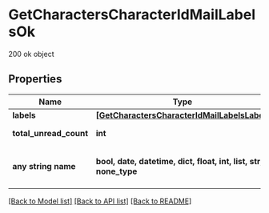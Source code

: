 # GetCharactersCharacterIdMailLabelsOk

200 ok object

## Properties
Name | Type | Description | Notes
------------ | ------------- | ------------- | -------------
**labels** | [**[GetCharactersCharacterIdMailLabelsLabel]**](GetCharactersCharacterIdMailLabelsLabel.md) | labels array | [optional] 
**total_unread_count** | **int** | total_unread_count integer | [optional] 
**any string name** | **bool, date, datetime, dict, float, int, list, str, none_type** | any string name can be used but the value must be the correct type | [optional]

[[Back to Model list]](../README.md#documentation-for-models) [[Back to API list]](../README.md#documentation-for-api-endpoints) [[Back to README]](../README.md)


